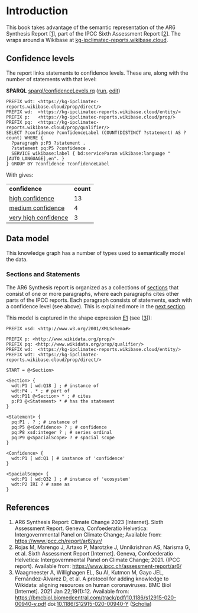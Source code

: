 <!--- THIS FILE IS AUTOGENERATED. DO NOT EDIT IT. EDIT THE FILE IN THE /src/ DIRECTORY INSTEAD -->

# Introduction

This book takes advantage of the semantic representation of the AR6 Synthesis Report
[<a href="#citeref1">1</a>], part of the IPCC Sixth Assessment Report [<a href="#citeref2">2</a>].
The wraps around a Wikibase at [kg-ipclimatec-reports.wikibase.cloud](https://kg-ipclimatec-reports.wikibase.cloud/).

## Confidence levels

The report links statements to <a name="tp1">confidence levels</a>. These are, along with the number of
statements with that level:

**SPARQL** [sparql/confidenceLevels.rq](sparql/confidenceLevels.code.html) ([run](https://kg-ipclimatec-reports.wikibase.cloud/query/embed.html#PREFIX%20wdt%3A%20%3Chttps%3A%2F%2Fkg-ipclimatec-reports.wikibase.cloud%2Fprop%2Fdirect%2F%3E%0APREFIX%20wd%3A%20%20%3Chttps%3A%2F%2Fkg-ipclimatec-reports.wikibase.cloud%2Fentity%2F%3E%0APREFIX%20p%3A%20%20%20%3Chttps%3A%2F%2Fkg-ipclimatec-reports.wikibase.cloud%2Fprop%2F%3E%0APREFIX%20pq%3A%20%20%3Chttps%3A%2F%2Fkg-ipclimatec-reports.wikibase.cloud%2Fprop%2Fqualifier%2F%3E%0A%0ASELECT%20%3Fconfidence%20%3FconfidenceLabel%20%28COUNT%28DISTINCT%20%3Fstatement%29%20AS%20%3Fcount%29%20WHERE%20%7B%0A%20%20%3Fparagraph%20p%3AP3%20%3Fstatement%20.%0A%20%20%3Fstatement%20pq%3AP5%20%3Fconfidence%20.%0A%20%20SERVICE%20wikibase%3Alabel%20%7B%20bd%3AserviceParam%20wikibase%3Alanguage%20%22%5BAUTO_LANGUAGE%5D%2Cen%22.%20%7D%0A%7D%20GROUP%20BY%20%3Fconfidence%20%3FconfidenceLabel%0A), [edit](https://kg-ipclimatec-reports.wikibase.cloud/query/#PREFIX%20wdt%3A%20%3Chttps%3A%2F%2Fkg-ipclimatec-reports.wikibase.cloud%2Fprop%2Fdirect%2F%3E%0APREFIX%20wd%3A%20%20%3Chttps%3A%2F%2Fkg-ipclimatec-reports.wikibase.cloud%2Fentity%2F%3E%0APREFIX%20p%3A%20%20%20%3Chttps%3A%2F%2Fkg-ipclimatec-reports.wikibase.cloud%2Fprop%2F%3E%0APREFIX%20pq%3A%20%20%3Chttps%3A%2F%2Fkg-ipclimatec-reports.wikibase.cloud%2Fprop%2Fqualifier%2F%3E%0A%0ASELECT%20%3Fconfidence%20%3FconfidenceLabel%20%28COUNT%28DISTINCT%20%3Fstatement%29%20AS%20%3Fcount%29%20WHERE%20%7B%0A%20%20%3Fparagraph%20p%3AP3%20%3Fstatement%20.%0A%20%20%3Fstatement%20pq%3AP5%20%3Fconfidence%20.%0A%20%20SERVICE%20wikibase%3Alabel%20%7B%20bd%3AserviceParam%20wikibase%3Alanguage%20%22%5BAUTO_LANGUAGE%5D%2Cen%22.%20%7D%0A%7D%20GROUP%20BY%20%3Fconfidence%20%3FconfidenceLabel%0A))

```sparql
PREFIX wdt: <https://kg-ipclimatec-reports.wikibase.cloud/prop/direct/>
PREFIX wd:  <https://kg-ipclimatec-reports.wikibase.cloud/entity/>
PREFIX p:   <https://kg-ipclimatec-reports.wikibase.cloud/prop/>
PREFIX pq:  <https://kg-ipclimatec-reports.wikibase.cloud/prop/qualifier/>
SELECT ?confidence ?confidenceLabel (COUNT(DISTINCT ?statement) AS ?count) WHERE {
  ?paragraph p:P3 ?statement .
  ?statement pq:P5 ?confidence .
  SERVICE wikibase:label { bd:serviceParam wikibase:language "[AUTO_LANGUAGE],en". }
} GROUP BY ?confidence ?confidenceLabel
```

With gives:

<table>
  <tr>
    <td><b>confidence</b></td>
    <td><b>count</b></td>
  </tr>
  <tr>
    <td><a href="https://kg-ipclimatec-reports.wikibase.cloud/entity/Q2">high confidence</a></td>
    <td>13</td>
  </tr>
  <tr>
    <td><a href="https://kg-ipclimatec-reports.wikibase.cloud/entity/Q16">medium confidence</a></td>
    <td>4</td>
  </tr>
  <tr>
    <td><a href="https://kg-ipclimatec-reports.wikibase.cloud/entity/Q15">very high confidence</a></td>
    <td>3</td>
  </tr>
</table>

## Data model

This knowledge graph has a number of types used to semantically model the data.

### Sections and Statements

The AR6 Synthesis report is organized as a collections of [sections](https://kg-ipclimatec-reports.wikibase.cloud/wiki/Item:Q18) that consist of one or
more paragraphs, where each paragraphs cites other parts of the IPCC reports. Each
paragraph consists of statements, each with a confidence level (see above). This is explained more
in the [next section](section.md).

This model is captured in the shape expression [E1](https://kg-ipclimatec-reports.wikibase.cloud/wiki/EntitySchema:E1) (see [<a href="#citeref3">3</a>]):

```
PREFIX xsd: <http://www.w3.org/2001/XMLSchema#>

PREFIX p: <http://www.wikidata.org/prop/>
PREFIX pq: <http://www.wikidata.org/prop/qualifier/>
PREFIX wd:  <https://kg-ipclimatec-reports.wikibase.cloud/entity/>
PREFIX wdt: <https://kg-ipclimatec-reports.wikibase.cloud/prop/direct/>

START = @<Section>

<Section> {
  wdt:P1 [ wd:Q18 ] ; # instance of
  wdt:P4 . * ; # part of
  wdt:P11 @<Section> * ; # cites
  p:P3 @<Statement> * # has the statement
}

<Statement> {
  pq:P1 . ? ; # instance of
  pq:P5 @<Confidence> ? ; # confidence
  pq:P8 xsd:integer ? ; # series ordinal
  pq:P9 @<SpacialScope> ? # spacial scope
}

<Confidence> {
  wdt:P1 [ wd:Q1 ] # instance of 'confidence'
}

<SpacialScope> {
  wdt:P1 [ wd:Q32 ] ; # instance of 'ecosystem'
  wdt:P2 IRI ? # same as
}
```

## References

1. <a name="citeref1"></a>AR6 Synthesis Report: Climate Change 2023 [Internet]. Sixth Assessment Report. Geneva, Confoederatio Helvetica: Intergovernmental Panel on Climate Change; Available from: https://www.ipcc.ch/report/ar6/syr/
2. <a name="citeref2"></a>Rojas M, Marengo J, Artaxo P, Marotzke J, Unnikrishnan AS, Narisma G, et al. Sixth Assessment Report [Internet]. Geneva, Confoederatio Helvetica: Intergovernmental Panel on Climate Change; 2021. (IPCC report). Available from: https://www.ipcc.ch/assessment-report/ar6/
3. <a name="citeref3"></a>Waagmeester A, Willighagen EL, Su AI, Kutmon M, Gayo JEL, Fernández-Álvarez D, et al. A protocol for adding knowledge to Wikidata: aligning resources on human coronaviruses. BMC Biol [Internet]. 2021 Jan 22;19(1):12. Available from: https://bmcbiol.biomedcentral.com/track/pdf/10.1186/s12915-020-00940-y.pdf doi:[10.1186/S12915-020-00940-Y](https://doi.org/10.1186/S12915-020-00940-Y) ([Scholia](https://scholia.toolforge.org/doi/10.1186/S12915-020-00940-Y))

